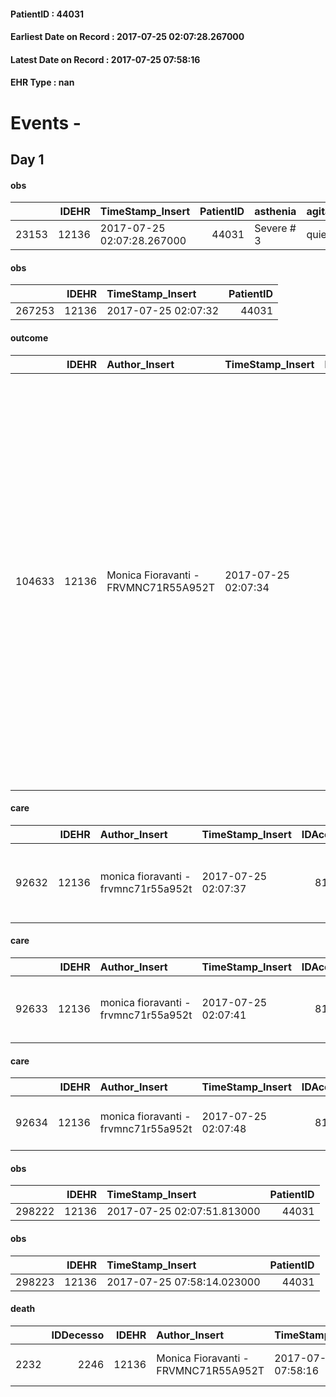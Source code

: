 
#### PatientID : 44031
#### Earliest Date on Record : 2017-07-25 02:07:28.267000
#### Latest Date on Record : 2017-07-25 07:58:16
#### EHR Type : nan

# Events - 

## Day 1

#### obs
|       |   IDEHR | TimeStamp_Insert           |   PatientID | asthenia   | agitation_behavior_freq   |
|------:|--------:|:---------------------------|------------:|:-----------|:--------------------------|
| 23153 |   12136 | 2017-07-25 02:07:28.267000 |       44031 | Severe # 3 | quiet # 0                 |

#### obs
|        |   IDEHR | TimeStamp_Insert    |   PatientID |
|-------:|--------:|:--------------------|------------:|
| 267253 |   12136 | 2017-07-25 02:07:32 |       44031 |

#### outcome
|        |   IDEHR | Author_Insert                        | TimeStamp_Insert    |   PatientID |   IDDigitalSignDocument |   IDPAI_VIDAS | opt_problem                                                                                                                                 |   opt_problem_num | opt_obiettivo                                                                           |   opt_obiettivo_num | opt_stato_problema   |   opt_stato_problema_num | opt_interventi                                                                                                                                                                                                                                                                                                                                                                              |   opt_interventi_num |
|-------:|--------:|:-------------------------------------|:--------------------|------------:|------------------------:|--------------:|:--------------------------------------------------------------------------------------------------------------------------------------------|------------------:|:----------------------------------------------------------------------------------------|--------------------:|:---------------------|-------------------------:|:--------------------------------------------------------------------------------------------------------------------------------------------------------------------------------------------------------------------------------------------------------------------------------------------------------------------------------------------------------------------------------------------|---------------------:|
| 104633 |   12136 | Monica Fioravanti - FRVMNC71R55A952T | 2017-07-25 02:07:34 |       44031 |                  828029 |        106883 | Decisional conflict, secondary to a knowledge deficit, related to clinical, therapeutic, prognostic and / or lack of coping of patient # 35 |                 4 | The patient and / or caregiver will share fears and concerns regarding the choices # 79 |                   4 | Open Problem # 1     |                        1 | Counseling - Ask the patient / caregiver of possible alternatives explicit # 682; Counseling - Help the patient / caregiver to recognize the risks of non-decision # 681; Counseling - Help the patient and / or caregiver to recognize the problem and to clearly identify the necessit√ † to a decision # 680; professionals activation - activation request Social Health Operator # 687 |                    4 |

#### care
|       |   IDEHR | Author_Insert                        | TimeStamp_Insert    |   IDAccess | EHRType   |   PatientID |   IDTERAPIE_OUTPAT_VIDAS | ds_dose   | opt_via_di_somm        | ds_ora       | dt_data_inizio      |   opt_pregressa |   opt_somm_terapia |   opt_estemporanea |   opt_termina |   opt_somm_in_pompa | opt_farmaco                                                     |
|------:|--------:|:-------------------------------------|:--------------------|-----------:|:----------|------------:|-------------------------:|:----------|:-----------------------|:-------------|:--------------------|----------------:|-------------------:|-------------------:|--------------:|--------------------:|:----------------------------------------------------------------|
| 92632 |   12136 | monica fioravanti - frvmnc71r55a952t | 2017-07-25 02:07:37 |      81991 | amb       |       44031 |                    70268 | 1/2 fl    | subcutaneously # 3 = 3 | at need # 24 | 2017-07-24 00:00:00 |               0 |                  0 |                  0 |             0 |                   0 | morphine hydrochloride (10 mg morphine hydrochloride fl) # 1598 |

#### care
|       |   IDEHR | Author_Insert                        | TimeStamp_Insert    |   IDAccess | EHRType   |   PatientID |   IDTERAPIE_OUTPAT_VIDAS | ds_dose   | opt_via_di_somm        | ds_ora       | dt_data_inizio      |   opt_pregressa |   opt_somm_terapia |   opt_estemporanea |   opt_termina |   opt_somm_in_pompa | opt_farmaco                                            | Note_al_bisogno   |
|------:|--------:|:-------------------------------------|:--------------------|-----------:|:----------|------------:|-------------------------:|:----------|:-----------------------|:-------------|:--------------------|----------------:|-------------------:|-------------------:|--------------:|--------------------:|:-------------------------------------------------------|:------------------|
| 92633 |   12136 | monica fioravanti - frvmnc71r55a952t | 2017-07-25 02:07:41 |      81991 | amb       |       44031 |                    70269 | 1 fl      | subcutaneously # 3 = 3 | at need # 24 | 2017-07-24 00:00:00 |               0 |                  0 |                  0 |             0 |                   0 | scopolamine butylbromide (buscopan 20mg / ml fl) # 997 | if gasp           |

#### care
|       |   IDEHR | Author_Insert                        | TimeStamp_Insert    |   IDAccess | EHRType   |   PatientID |   IDTERAPIE_OUTPAT_VIDAS | ds_dose   | opt_via_di_somm        | ds_ora       | dt_data_inizio      |   opt_pregressa |   opt_somm_terapia |   opt_estemporanea |   opt_termina |   opt_somm_in_pompa | opt_farmaco                          | Note_al_bisogno   |
|------:|--------:|:-------------------------------------|:--------------------|-----------:|:----------|------------:|-------------------------:|:----------|:-----------------------|:-------------|:--------------------|----------------:|-------------------:|-------------------:|--------------:|--------------------:|:-------------------------------------|:------------------|
| 92634 |   12136 | monica fioravanti - frvmnc71r55a952t | 2017-07-25 02:07:48 |      81991 | amb       |       44031 |                    70270 | 1/2 fl    | subcutaneously # 3 = 3 | at need # 24 | 2017-07-24 00:00:00 |               0 |                  0 |                  0 |             0 |                   0 | delorazepam (en 1 ml 5 mg fl) # 1849 | if agitation      |

#### obs
|        |   IDEHR | TimeStamp_Insert           |   PatientID |
|-------:|--------:|:---------------------------|------------:|
| 298222 |   12136 | 2017-07-25 02:07:51.813000 |       44031 |

#### obs
|        |   IDEHR | TimeStamp_Insert           |   PatientID |
|-------:|--------:|:---------------------------|------------:|
| 298223 |   12136 | 2017-07-25 07:58:14.023000 |       44031 |

#### death
|      |   IDDecesso |   IDEHR | Author_Insert                        | TimeStamp_Insert    |   PatientID |   IDDigitalSignDocument | Date                | Luogo_decesso   |
|-----:|------------:|--------:|:-------------------------------------|:--------------------|------------:|------------------------:|:--------------------|:----------------|
| 2232 |        2246 |   12136 | Monica Fioravanti - FRVMNC71R55A952T | 2017-07-25 07:58:16 |       44031 |                  828093 | 2017-07-25 02:20:28 | # 2 Domicile    |


